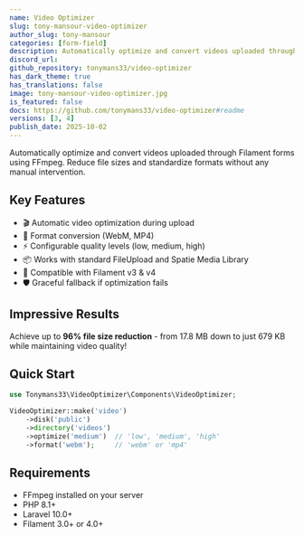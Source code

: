 ```yaml
---
name: Video Optimizer
slug: tony-mansour-video-optimizer
author_slug: tony-mansour
categories: [form-field]
description: Automatically optimize and convert videos uploaded through Filament forms using FFmpeg. Reduces file sizes by up to 96% while maintaining quality.
discord_url:
github_repository: tonymans33/video-optimizer
has_dark_theme: true
has_translations: false
image: tony-mansour-video-optimizer.jpg
is_featured: false
docs: https://github.com/tonymans33/video-optimizer#readme
versions: [3, 4]
publish_date: 2025-10-02
---
```


Automatically optimize and convert videos uploaded through Filament forms using FFmpeg. Reduce file sizes and standardize formats without any manual intervention.

## Key Features

- 🎬 Automatic video optimization during upload
- 🔄 Format conversion (WebM, MP4)
- ⚡ Configurable quality levels (low, medium, high)
- 📦 Works with standard FileUpload and Spatie Media Library
- 🔌 Compatible with Filament v3 & v4
- 🛡️ Graceful fallback if optimization fails

## Impressive Results

Achieve up to **96% file size reduction** - from 17.8 MB down to just 679 KB while maintaining video quality!

## Quick Start

```php
use Tonymans33\VideoOptimizer\Components\VideoOptimizer;

VideoOptimizer::make('video')
    ->disk('public')
    ->directory('videos')
    ->optimize('medium')  // 'low', 'medium', 'high'
    ->format('webm');     // 'webm' or 'mp4'
```

## Requirements

- FFmpeg installed on your server
- PHP 8.1+
- Laravel 10.0+
- Filament 3.0+ or 4.0+
